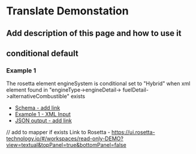 # Translate Demonstation

## Add description of this page and how to use it

## conditional default

### Example 1

The rosetta element engineSystem is conditional set to "Hybrid" when xml element found in "engineType->engineDetail->
fuelDetail->alternativeCombustible" exists

- [Schema - add link](https://github.com/rosetta-models/demo/blob/docs-1/rosetta-source/src/main/resources/schemas/conditional-default/example-1.xsd)
- [Example 1 - XML Input](https://github.com/rosetta-models/demo/blob/docs-1/rosetta-source/src/main/resources/cdm-sample-files/conditional-default/example-1/example-1-1.xml)
- [JSON output - add link](https://github.com/rosetta-models/demo/blob/docs-1/rosetta-source/src/main/resources/result-json-files/conditional-default/example-1/example-1-1.json)


// add to mapper if exists
Link to Rosetta - https://ui.rosetta-technology.io/#/workspaces/read-only-DEMO?view=textual&topPanel=true&bottomPanel=false


